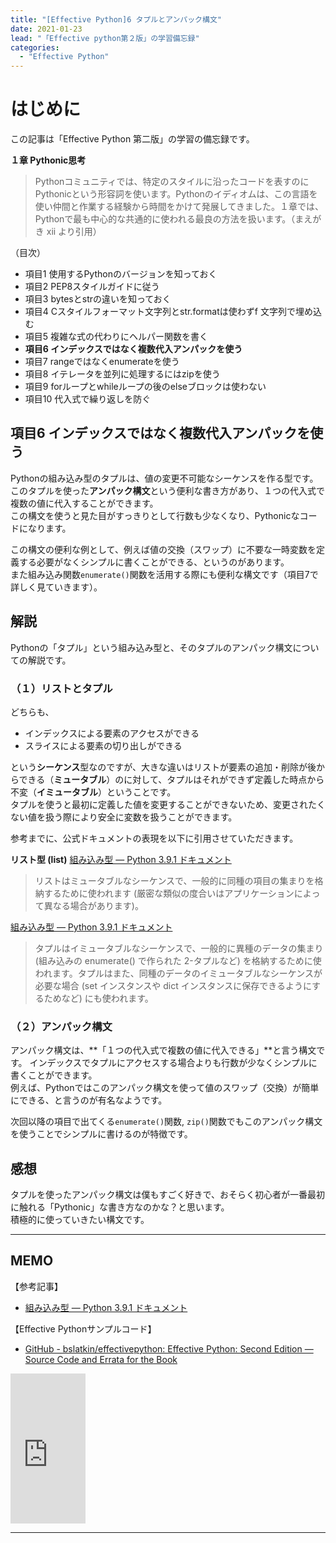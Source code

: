```yaml
---
title: "[Effective Python]6 タプルとアンパック構文"
date: 2021-01-23
lead: "「Effective python第２版」の学習備忘録"
categories:
  - "Effective Python"
---
```


# はじめに
この記事は「Effective Python 第二版」の学習の備忘録です。

**１章 Pythonic思考**  
>Pythonコミュニティでは、特定のスタイルに沿ったコードを表すのにPythonicという形容詞を使います。Pythonのイディオムは、この言語を使い仲間と作業する経験から時間をかけて発展してきました。１章では、Pythonで最も中心的な共通的に使われる最良の方法を扱います。（まえがき xii より引用）

（目次）
- 項目1 使用するPythonのバージョンを知っておく
- 項目2 PEP8スタイルガイドに従う
- 項目3 bytesとstrの違いを知っておく
- 項目4 Cスタイルフォーマット文字列とstr.formatは使わずf 文字列で埋め込む
- 項目5 複雑な式の代わりにヘルパー関数を書く
- **項目6 インデックスではなく複数代入アンパックを使う**
- 項目7 rangeではなくenumerateを使う
- 項目8 イテレータを並列に処理するにはzipを使う
- 項目9 forループとwhileループの後のelseブロックは使わない
- 項目10 代入式で繰り返しを防ぐ



## 項目6 インデックスではなく複数代入アンパックを使う
Pythonの組み込み型のタプルは、値の変更不可能なシーケンスを作る型です。このタプルを使った**アンパック構文**という便利な書き方があり、１つの代入式で複数の値に代入することができます。  
この構文を使うと見た目がすっきりとして行数も少なくなり、Pythonicなコードになります。

この構文の便利な例として、例えば値の交換（スワップ）に不要な一時変数を定義する必要がなくシンプルに書くことができる、というのがあります。  
また組み込み関数`enumerate()`関数を活用する際にも便利な構文です（項目7で詳しく見ていきます）。

## 解説
Pythonの「タプル」という組み込み型と、そのタプルのアンパック構文についての解説です。

### （１）リストとタプル
どちらも、
- インデックスによる要素のアクセスができる
- スライスによる要素の切り出しができる

という**シーケンス**型なのですが、大きな違いはリストが要素の追加・削除が後からできる（**ミュータブル**）のに対して、タプルはそれができず定義した時点から不変（**イミュータブル**）ということです。  
タプルを使うと最初に定義した値を変更することができないため、変更されたくない値を扱う際により安全に変数を扱うことができます。  

参考までに、公式ドキュメントの表現を以下に引用させていただきます。

**リスト型 (list)**
[組み込み型 — Python 3.9.1 ドキュメント](https://docs.python.org/ja/3/library/stdtypes.html#list)
>リストはミュータブルなシーケンスで、一般的に同種の項目の集まりを格納するために使われます (厳密な類似の度合いはアプリケーションによって異なる場合があります)。


[組み込み型 — Python 3.9.1 ドキュメント](https://docs.python.org/ja/3/library/stdtypes.html#tuples)
>タプルはイミュータブルなシーケンスで、一般的に異種のデータの集まり (組み込みの enumerate() で作られた 2-タプルなど) を格納するために使われます。タプルはまた、同種のデータのイミュータブルなシーケンスが必要な場合 (set インスタンスや dict インスタンスに保存できるようにするためなど) にも使われます。


### （２）アンパック構文
アンパック構文は、**「１つの代入式で複数の値に代入できる」**と言う構文です。 
インデックスでタプルにアクセスする場合よりも行数が少なくシンプルに書くことができます。  
例えば、Pythonではこのアンパック構文を使って値のスワップ（交換）が簡単にできる、と言うのが有名なようです。

次回以降の項目で出てくる`enumerate()`関数, `zip()`関数でもこのアンパック構文を使うことでシンプルに書けるのが特徴です。

## 感想
タプルを使ったアンパック構文は僕もすごく好きで、おそらく初心者が一番最初に触れる「Pythonic」な書き方なのかな？と思います。  
積極的に使っていきたい構文です。


---
## MEMO
【参考記事】
- [組み込み型 — Python 3.9.1 ドキュメント](https://docs.python.org/ja/3/library/stdtypes.html#typesseq)

【Effective Pythonサンプルコード】
- [GitHub - bslatkin/effectivepython: Effective Python: Second Edition — Source Code and Errata for the Book](https://github.com/bslatkin/effectivepython)

<iframe style="width:120px;height:240px;" marginwidth="0" marginheight="0" scrolling="no" frameborder="0" src="https://rcm-fe.amazon-adsystem.com/e/cm?ref=qf_sp_asin_til&t=massasquash08-22&m=amazon&o=9&p=8&l=as1&IS1=1&detail=1&asins=4873119170&linkId=b01ad363c615cc9408dfcc360b1a85de&bc1=ffffff&amp;lt1=_top&fc1=333333&lc1=0066c0&bg1=ffffff&f=ifr"></iframe>

---